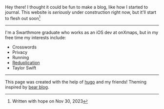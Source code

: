
Hey there! I thought it could be fun to make a blog, like how I started to journal. This website is *seriously* under construction right now, but it'll start to flesh out soon[^*]

---
I'm a Swarthmore graduate who works as an iOS dev at onXmaps, but in my free time my interests include:
- Crosswords
- Privacy
- Running
- [Reduplication](https://en.wikipedia.org/wiki/Reduplication#English)
- Taylor Swift

---

This page was created with the help of [hugo](https://gohugo.io/) and my friends! Theming inspired by [bear blog](https://bearblog.dev/).

[^*]: Written with hope on Nov 30, 2023